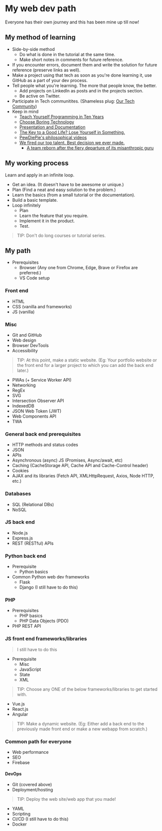# My web dev path

Everyone has their own journey and this has been mine up till now!

## My method of learning

- Side-by-side method
  - Do what is done in the tutorial at the same time.
  - Make short notes in comments for future reference.
- If you encounter errors, document them and write the solution for future reference (preserve links as well).
- Make a project using that tech as soon as you're done learning it, use GitHub as a part of your dev process.
- Tell people what you're learning. The more that people know, the better.
  - Add projects on LinkedIn as posts and in the projects section.
  - Be active on Twitter.
- Participate in Tech communitites. (Shameless plug: [Our Tech Community](https://ourtech.community))
- Keep in mind
  - [Teach Yourself Programming in Ten Years](https://norvig.com/21-days.html)
  - [Choose Boring Technology](https://mcfunley.com/choose-boring-technology)
  - [Presentation and Documentation](https://undirected-graph.netlify.app/posts/presentation)
  - [The Key to a Good Life? Lose Yourself in Something.](https://getpocket.com/explore/item/the-key-to-a-good-life-lose-yourself-in-something)
  - [PewDiePie's philosophical videos](https://www.youtube.com/playlist?list=PLIDKFkBlUzOnbm0o8ktgoyz1OvrN8gFUA)
  - [We fired our top talent. Best decision we ever made.](https://www.freecodecamp.org/news/we-fired-our-top-talent-best-decision-we-ever-made-4c0a99728fde)
    - [A team reborn after the fiery departure of its misanthropic guru](https://blog.solha.co/life-after-rick-our-team-reborn-after-the-fiery-departure-of-our-misanthropic-guru-b1fbaf3b8621)

## My working process

Learn and apply in an infinite loop.

- Get an idea. (It doesn't have to be awesome or unique.)
- Plan (Find a neat and easy solution to the problem.)
- Learn the basics (from a small tutorial or the documentation).
- Build a basic template.
- Loop infinitely
  - Plan
  - Learn the feature that you require.
  - Implement it in the product.
  - Test.

> TIP: Don't do long courses or tutorial series.

## My path

- Prerequisites
  - Browser (Any one from Chrome, Edge, Brave or Firefox are preferred.)
  - VS Code setup

### Front end

- HTML
- CSS (vanilla and frameworks)
- JS (vanilla)

### Misc

- Git and GitHub
- Web design
- Browser DevTools
- Accessibility

> TIP: At this point, make a static website. (Eg: Your portfolio website or the front end for a larger project to which you can add the back end later.)

- PWAs (+ Service Worker API)
- Networking
- RegEx
- SVG
- Intersection Observer API
- IndexedDB
- JSON Web Token (JWT)
- Web Components API
- TWA

### General back end prerequisites

- HTTP methods and status codes
- JSON
- APIs
- Asynchronous (async) JS (Promises, Async/await, etc)
- Caching (CacheStorage API, Cache API and Cache-Control header)
- Cookies
- AJAX and its libraries (Fetch API, XMLHttpRequest, Axios, Node HTTP, etc.)

### Databases

- SQL (Relational DBs)
- NoSQL

### JS back end

- Node.js
- Express.js
- REST (RESTful) APIs

### Python back end

- Prerequisite
  - Python basics
- Common Python web dev frameworks
  - Flask
  - Django (I still have to do this)

### PHP

- Prerequisites
  - PHP basics
  - PHP Data Objects (PDO)
- PHP REST API

### JS front end frameworks/libraries

> I still have to do this

- Prerequisite
  - Misc
  - JavaScript
  - State
  - XML

> TIP: Choose any ONE of the below frameworks/libraries to get started with.

- Vue.js
- React.js
- Angular

> TIP: Make a dynamic website. (Eg: Either add a back end to the previously made front end or make a new webapp from scratch.)

### Common path for everyone

- Web performance
- SEO
- Firebase

#### DevOps

- Git (covered above)
- Deployment/hosting

> TIP: Deploy the web site/web app that you made!

- YAML
- Scripting
- CI/CD (I still have to do this)
- Docker
